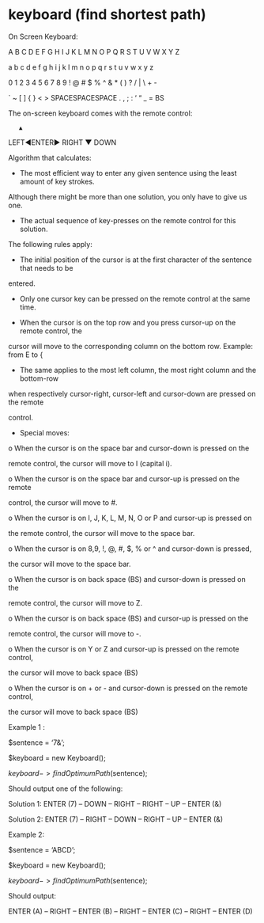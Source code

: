 keyboard (find shortest path)
=============================

On Screen Keyboard:

A B C D E F G H I J K L M N O P Q R S T U V W X Y Z

a b c d e f g h i j k l m n o p q r s t u v w x y z

0 1 2 3 4 5 6 7 8 9 ! @ # $ % ^ & * ( ) ? / | \ + -

` ~ [ ] { } < > SPACESPACESPACE . , ; : ‘ “ _ = BS

The on-screen keyboard comes with the remote control:

       ▲
LEFT◀ENTER▶ RIGHT
       ▼
      DOWN

Algorithm that calculates:

- The most efficient way to enter any given sentence using the least amount of key strokes. 

Although there might be more than one solution, you only have to give us one.

- The actual sequence of key-presses on the remote control for this solution.

The following rules apply:

- The initial position of the cursor is at the first character of the sentence that needs to be 

entered.

- Only one cursor key can be pressed on the remote control at the same time.

- When the cursor is on the top row and you press cursor-up on the remote control, the 

cursor will move to the corresponding column on the bottom row. Example: from E to {

- The same applies to the most left column, the most right column and the bottom-row 

when respectively cursor-right, cursor-left and cursor-down are pressed on the remote 

control.

- Special moves:

o When the cursor is on the space bar and cursor-down is pressed on the 

remote control, the cursor will move to I (capital i).

o When the cursor is on the space bar and cursor-up is pressed on the remote 

control, the cursor will move to #.

o When the cursor is on I, J, K, L, M, N, O or P and cursor-up is pressed on 

the remote control, the cursor will move to the space bar.

o When the cursor is on 8,9, !, @, #, $, % or ^ and cursor-down is pressed, 

the cursor will move to the space bar.

o When the cursor is on back space (BS) and cursor-down is pressed on the 

remote control, the cursor will move to Z. 

o When the cursor is on back space (BS) and cursor-up is pressed on the 

remote control, the cursor will move to -. 

o When the cursor is on Y or Z and cursor-up is pressed on the remote control, 

the cursor will move to back space (BS)

o When the cursor is on + or - and cursor-down is pressed on the remote control, 

the cursor will move to back space (BS)

Example 1 :

$sentence = ‘7&’;

$keyboard = new Keyboard();

$keyboard->findOptimumPath($sentence);

Should output one of the following:

Solution 1: ENTER (7) – DOWN – RIGHT – RIGHT – UP – ENTER (&)

Solution 2: ENTER (7) – RIGHT – DOWN – RIGHT – UP – ENTER (&)

Example 2:

$sentence = ‘ABCD’;

$keyboard = new Keyboard();

$keyboard->findOptimumPath($sentence);

Should output:

ENTER (A) – RIGHT – ENTER (B) – RIGHT – ENTER (C) – RIGHT – ENTER (D)
    
